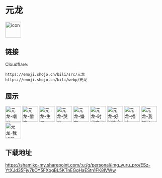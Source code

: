 # 元龙
<img src="https://emoji.shojo.cn/bili/src/元龙/icon.png" width="50" height="50" alt="icon">

## 链接
Cloudflare:
```
https://emoji.shojo.cn/bili/src/元龙
https://emoji.shojo.cn/bili/webp/元龙
```
## 展示
<img src="https://emoji.shojo.cn/bili/src/元龙/元龙-嘲讽.png" width="50" height="50" alt="元龙-嘲讽">
<img src="https://emoji.shojo.cn/bili/src/元龙/元龙-偷笑.png" width="50" height="50" alt="元龙-偷笑">
<img src="https://emoji.shojo.cn/bili/src/元龙/元龙-生气.png" width="50" height="50" alt="元龙-生气">
<img src="https://emoji.shojo.cn/bili/src/元龙/元龙-哭哭.png" width="50" height="50" alt="元龙-哭哭">
<img src="https://emoji.shojo.cn/bili/src/元龙/元龙-嫌弃.png" width="50" height="50" alt="元龙-嫌弃">
<img src="https://emoji.shojo.cn/bili/src/元龙/元龙-时代变了.png" width="50" height="50" alt="元龙-时代变了">
<img src="https://emoji.shojo.cn/bili/src/元龙/元龙-好汉饶命.png" width="50" height="50" alt="元龙-好汉饶命">
<img src="https://emoji.shojo.cn/bili/src/元龙/元龙-捂脸.png" width="50" height="50" alt="元龙-捂脸">
<img src="https://emoji.shojo.cn/bili/src/元龙/元龙-我错了.png" width="50" height="50" alt="元龙-我错了">
<img src="https://emoji.shojo.cn/bili/src/元龙/元龙-我投降.png" width="50" height="50" alt="元龙-我投降">

## 下载地址

https://shamiko-my.sharepoint.com/:u:/g/personal/img_yuru_pro/ESz-YtXJd35Fjy7kOY5FXogBL5KTnEGgHaEStn1FK8lVWw